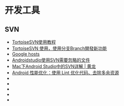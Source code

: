 # 开发工具  
## SVN
+ [TortoiseSVN使用教程](http://blog.csdn.net/yyjbluesword/article/details/20162427)
+ [TortoiseSVN 使用，使用分支Branch開發新功能](http://demo.tc/post/715)
+ [Google hosts](https://laod.cn/hosts/2016-google-hosts.html)
+ [Androidstudio使用SVN需要忽略的文件](http://www.3fwork.com/b600/002624MYM014042/)
+ [Mac下Android Studio中的SVN详解 | 黄龙](http://www.hloong.com/?p=165)
+ [ Android 性能优化：使用 Lint 优化代码、去除多余资源](http://blog.csdn.net/u011240877/article/details/54141714)
+ []()
+ []()
+ []()
+ []()
+ []()

